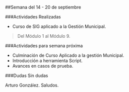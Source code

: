 ##Semana del 14 - 20 de septiembre 

###Actividades Realizadas

- Curso de SIG aplicado a la Gestión Municipal.
> Del Módulo 1 al Módulo 9. 

###Actividades para semana próxima

- Culminación de Curso Aplicado a la gestión Municipal.
- Introducción a herramienta Script. 
- Avances en casos de prueba.

###Dudas
Sin dudas

Arturo González. Saludos.